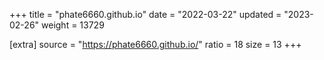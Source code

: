+++
title = "phate6660.github.io"
date = "2022-03-22"
updated = "2023-02-26"
weight = 13729

[extra]
source = "https://phate6660.github.io/"
ratio = 18
size = 13
+++
